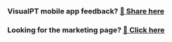 ###  VisualPT mobile app feedback?  [📲 Share here](https://github.com/VisualPT/visualPT_site/issues/new/choose) 

###  Looking for the marketing page?  [📣 Click here](http://visualpt.ai) 
